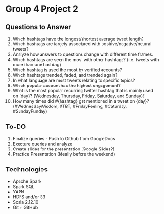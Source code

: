 # Group 4 Project 2

## Questions to Answer
1. Which hashtags have the longest/shortest average tweet length? 
2. Which hashtags are largely associated with positive/negative/neutral tweets? 
3. Analyze how answers to questions change with different time frames.
4. Which hashtags are seen the most with other hashtags? (i.e. tweets with more than one hashtag)
5. Which hashtag is used the most by verified accounts?
6. Which hashtags trended, faded, and trended again?
7. In what language are most tweets relating to specific topics?
8. Which popular account has the highest engagement? 
9. What is the most popular recurring twitter hashtag that is mainly used on {day}? (Wednesday, Thursday, Friday, Saturday, and Sunday)?
10. How many times did #{hashtag} get mentioned in a tweet on {day}? (#WednesdayWisdom, #TBT, #FridayFeeling, #Caturday, #SundayFunday)

## To-DO
1. Finalize queries - Push to Github from GoogleDocs
2. Execture queries and analyze
3. Create slides for the presentation (Google Slides?)
4. Practice Presentation (Ideally before the weekend)

## Technologies
- Apache Spark
- Spark SQL
- YARN
- HDFS and/or S3
- Scala 2.12.10
- Git + GitHub
